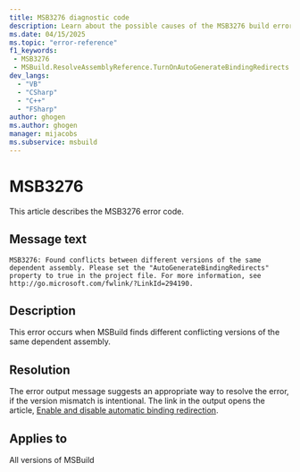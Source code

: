 ```yaml
---
title: MSB3276 diagnostic code
description: Learn about the possible causes of the MSB3276 build error and get troubleshooting tips.
ms.date: 04/15/2025
ms.topic: "error-reference"
f1_keywords:
 - MSB3276
 - MSBuild.ResolveAssemblyReference.TurnOnAutoGenerateBindingRedirects
dev_langs:
  - "VB"
  - "CSharp"
  - "C++"
  - "FSharp"
author: ghogen
ms.author: ghogen
manager: mijacobs
ms.subservice: msbuild
---
```

# MSB3276

This article describes the MSB3276 error code.

## Message text

`MSB3276: Found conflicts between different versions of the same dependent assembly. Please set the "AutoGenerateBindingRedirects" property to true in the project file. For more information, see http://go.microsoft.com/fwlink/?LinkId=294190.`

## Description

This error occurs when MSBuild finds different conflicting versions of the same dependent assembly.

## Resolution

The error output message suggests an appropriate way to resolve the error, if the version mismatch is intentional. The link in the output opens the article, [Enable and disable automatic binding redirection](/dotnet/framework/configure-apps/how-to-enable-and-disable-automatic-binding-redirection).

## Applies to

All versions of MSBuild